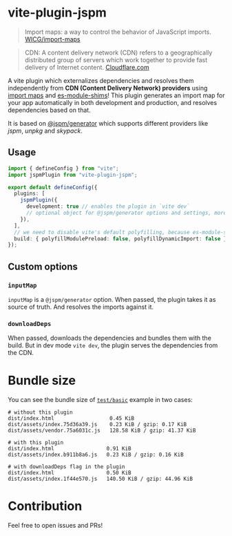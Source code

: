 # vite-plugin-jspm

> Import maps: a way to control the behavior of JavaScript imports. [WICG/import-maps](https://github.com/WICG/import-maps)

> CDN: A content delivery network (CDN) refers to a geographically distributed group of servers which work together to provide fast delivery of Internet content. [Cloudflare.com](https://www.cloudflare.com/en-ca/learning/cdn/what-is-a-cdn/)

A vite plugin which externalizes dependencies and resolves them independently from **CDN (Content Delivery Network) providers** using [import maps](https://github.com/WICG/import-maps) and [es-module-shims](https://github.com/guybedford/es-module-shims)! 
This plugin generates an import map for your app automatically in both development and production, and resolves dependencies based on that.

It is based on [@jspm/generator](https://github.com/jspm/generator) which supports different providers like *jspm*, *unpkg* and *skypack*.

## Usage

```ts
import { defineConfig } from "vite";
import jspmPlugin from "vite-plugin-jspm";

export default defineConfig({
  plugins: [
    jspmPlugin({
      development: true // enables the plugin in `vite dev`
      // optional object for @jspm/generator options and settings, more info in https://github.com/jspm/generator
    }),
  ],
  // we need to disable vite's default polyfilling, because es-module-shims enables it instead
  build: { polyfillModulePreload: false, polyfillDynamicImport: false },
});
```

## Custom options

### `inputMap`
`inputMap` is a `@jspm/generator` option. When passed, the plugin takes it  as source of truth. And resolves the imports against it.

### `downloadDeps`
When passed, downloads the dependencies and bundles them with the build. But in dev mode `vite dev`, the plugin serves the dependencies from the CDN.

# Bundle size

You can see the bundle size of [`test/basic`](https://github.com/jspm/vite-plugin-jspm/tree/main/test/basic) example in two cases:
```
# without this plugin
dist/index.html                  0.45 KiB
dist/assets/index.75d36a39.js    0.23 KiB / gzip: 0.17 KiB
dist/assets/vendor.75a6031c.js   128.58 KiB / gzip: 41.37 KiB

# with this plugin
dist/index.html                 0.91 KiB
dist/assets/index.b911b8a6.js   0.23 KiB / gzip: 0.16 KiB

# with downloadDeps flag in the plugin
dist/index.html                 0.50 KiB
dist/assets/index.1f44e570.js   140.50 KiB / gzip: 44.96 KiB
```

# Contribution
Feel free to open issues and PRs!
